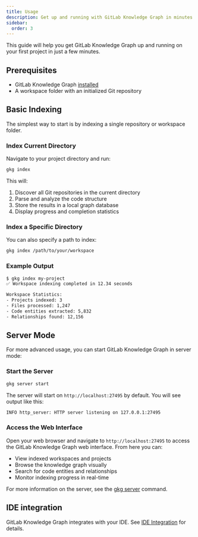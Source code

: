 ```yaml
---
title: Usage
description: Get up and running with GitLab Knowledge Graph in minutes
sidebar:
  order: 3
---
```


This guide will help you get GitLab Knowledge Graph up and running on your first project in just a few minutes.

## Prerequisites

- GitLab Knowledge Graph [installed](../install)
- A workspace folder with an initialized Git repository

## Basic Indexing

The simplest way to start is by indexing a single repository or workspace folder.

### Index Current Directory

Navigate to your project directory and run:

```bash
gkg index
```

This will:

1. Discover all Git repositories in the current directory
2. Parse and analyze the code structure
3. Store the results in a local graph database
4. Display progress and completion statistics

### Index a Specific Directory

You can also specify a path to index:

```bash
gkg index /path/to/your/workspace
```

### Example Output

```bash
$ gkg index my-project
✅ Workspace indexing completed in 12.34 seconds

Workspace Statistics:
- Projects indexed: 3
- Files processed: 1,247
- Code entities extracted: 5,832
- Relationships found: 12,156
```

## Server Mode

For more advanced usage, you can start GitLab Knowledge Graph in server mode:

### Start the Server

```bash
gkg server start
```

The server will start on `http://localhost:27495` by default. You will see output like this:

```bash
INFO http_server: HTTP server listening on 127.0.0.1:27495
```

### Access the Web Interface

Open your web browser and navigate to `http://localhost:27495` to access the GitLab Knowledge Graph web interface. From here you can:

- View indexed workspaces and projects
- Browse the knowledge graph visually
- Search for code entities and relationships
- Monitor indexing progress in real-time

For more information on the server, see the [gkg server](/cli/server) command.

## IDE integration

GitLab Knowledge Graph integrates with your IDE. See [IDE Integration](../ide-integration) for details.

